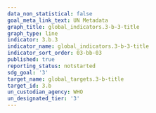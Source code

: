 ```yaml
---
data_non_statistical: false
goal_meta_link_text: UN Metadata
graph_title: global_indicators.3-b-3-title
graph_type: line
indicator: 3.b.3
indicator_name: global_indicators.3-b-3-title
indicator_sort_order: 03-bb-03
published: true
reporting_status: notstarted
sdg_goal: '3'
target_name: global_targets.3-b-title
target_id: 3.b
un_custodian_agency: WHO
un_designated_tier: '3'
---
```

